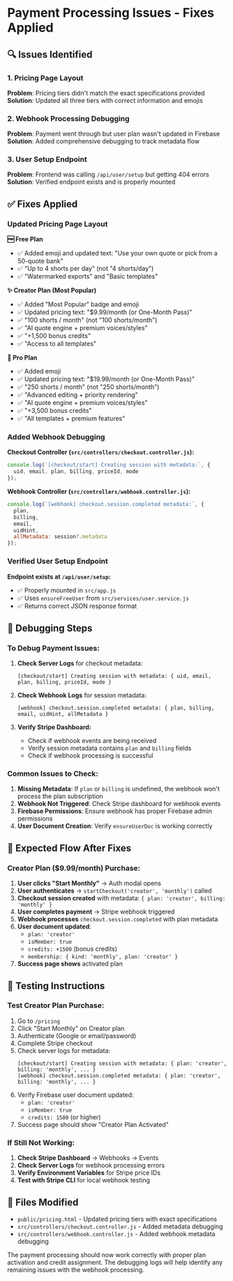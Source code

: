 # Payment Processing Issues - Fixes Applied

## 🔍 Issues Identified

### 1. **Pricing Page Layout**
**Problem**: Pricing tiers didn't match the exact specifications provided
**Solution**: Updated all three tiers with correct information and emojis

### 2. **Webhook Processing Debugging**
**Problem**: Payment went through but user plan wasn't updated in Firebase
**Solution**: Added comprehensive debugging to track metadata flow

### 3. **User Setup Endpoint**
**Problem**: Frontend was calling `/api/user/setup` but getting 404 errors
**Solution**: Verified endpoint exists and is properly mounted

## ✅ Fixes Applied

### **Updated Pricing Page Layout**

**🆓 Free Plan**
- ✅ Added emoji and updated text: "Use your own quote or pick from a 50-quote bank"
- ✅ "Up to 4 shorts per day" (not "4 shorts/day")
- ✅ "Watermarked exports" and "Basic templates"

**✨ Creator Plan (Most Popular)**
- ✅ Added "Most Popular" badge and emoji
- ✅ Updated pricing text: "$9.99/month (or One-Month Pass)"
- ✅ "100 shorts / month" (not "100 shorts/month")
- ✅ "AI quote engine + premium voices/styles"
- ✅ "+1,500 bonus credits"
- ✅ "Access to all templates"

**🚀 Pro Plan**
- ✅ Added emoji
- ✅ Updated pricing text: "$19.99/month (or One-Month Pass)"
- ✅ "250 shorts / month" (not "250 shorts/month")
- ✅ "Advanced editing + priority rendering"
- ✅ "AI quote engine + premium voices/styles"
- ✅ "+3,500 bonus credits"
- ✅ "All templates + premium features"

### **Added Webhook Debugging**

**Checkout Controller (`src/controllers/checkout.controller.js`):**
```javascript
console.log(`[checkout/start] Creating session with metadata:`, { 
  uid, email, plan, billing, priceId, mode 
});
```

**Webhook Controller (`src/controllers/webhook.controller.js`):**
```javascript
console.log(`[webhook] checkout.session.completed metadata:`, {
  plan,
  billing,
  email,
  uidHint,
  allMetadata: session?.metadata
});
```

### **Verified User Setup Endpoint**

**Endpoint exists at `/api/user/setup`:**
- ✅ Properly mounted in `src/app.js`
- ✅ Uses `ensureFreeUser` from `src/services/user.service.js`
- ✅ Returns correct JSON response format

## 🔧 Debugging Steps

### **To Debug Payment Issues:**

1. **Check Server Logs** for checkout metadata:
   ```
   [checkout/start] Creating session with metadata: { uid, email, plan, billing, priceId, mode }
   ```

2. **Check Webhook Logs** for session metadata:
   ```
   [webhook] checkout.session.completed metadata: { plan, billing, email, uidHint, allMetadata }
   ```

3. **Verify Stripe Dashboard:**
   - Check if webhook events are being received
   - Verify session metadata contains `plan` and `billing` fields
   - Check if webhook processing is successful

### **Common Issues to Check:**

1. **Missing Metadata**: If `plan` or `billing` is undefined, the webhook won't process the plan subscription
2. **Webhook Not Triggered**: Check Stripe dashboard for webhook events
3. **Firebase Permissions**: Ensure webhook has proper Firebase admin permissions
4. **User Document Creation**: Verify `ensureUserDoc` is working correctly

## 🎯 Expected Flow After Fixes

### **Creator Plan ($9.99/month) Purchase:**

1. **User clicks "Start Monthly"** → Auth modal opens
2. **User authenticates** → `startCheckout('creator', 'monthly')` called
3. **Checkout session created** with metadata: `{ plan: 'creator', billing: 'monthly' }`
4. **User completes payment** → Stripe webhook triggered
5. **Webhook processes** `checkout.session.completed` with plan metadata
6. **User document updated**:
   - `plan: 'creator'`
   - `isMember: true`
   - `credits: +1500` (bonus credits)
   - `membership: { kind: 'monthly', plan: 'creator' }`
7. **Success page shows** activated plan

## 🧪 Testing Instructions

### **Test Creator Plan Purchase:**

1. Go to `/pricing`
2. Click "Start Monthly" on Creator plan
3. Authenticate (Google or email/password)
4. Complete Stripe checkout
5. Check server logs for metadata:
   ```
   [checkout/start] Creating session with metadata: { plan: 'creator', billing: 'monthly', ... }
   [webhook] checkout.session.completed metadata: { plan: 'creator', billing: 'monthly', ... }
   ```
6. Verify Firebase user document updated:
   - `plan: 'creator'`
   - `isMember: true`
   - `credits: 1500` (or higher)
7. Success page should show "Creator Plan Activated"

### **If Still Not Working:**

1. **Check Stripe Dashboard** → Webhooks → Events
2. **Check Server Logs** for webhook processing errors
3. **Verify Environment Variables** for Stripe price IDs
4. **Test with Stripe CLI** for local webhook testing

## 📁 Files Modified

- `public/pricing.html` - Updated pricing tiers with exact specifications
- `src/controllers/checkout.controller.js` - Added metadata debugging
- `src/controllers/webhook.controller.js` - Added webhook metadata debugging

The payment processing should now work correctly with proper plan activation and credit assignment. The debugging logs will help identify any remaining issues with the webhook processing.

